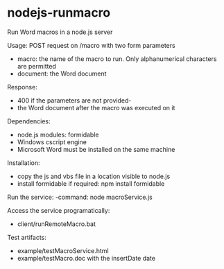 # nodejs-runmacro

Run Word macros in a node.js server

Usage: POST request on /macro with two form parameters
- macro: the name of the macro to run. Only alphanumerical characters are permitted
- document: the Word document

Response:
- 400 if the parameters are not provided-
- the Word document after the macro was executed on it
   
Dependencies:
- node.js modules: formidable  
- Windows cscript engine 
- Microsoft Word must be installed on the same machine

Installation: 
- copy the js and vbs file in a location visible to node.js
- install formidable if required: npm install formidable

Run the service:
-command: node macroService.js <path to temp folder>

Access the service programatically:
- client/runRemoteMacro.bat

Test artifacts:
- example/testMacroService.html 
- example/testMacro.doc with the insertDate date
